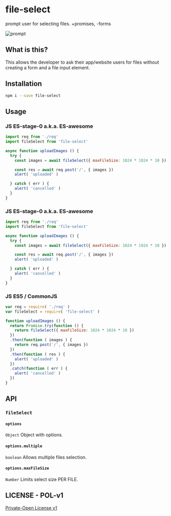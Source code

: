 # file-select

prompt user for selecting files. +promises, -forms

![prompt](http://2.bp.blogspot.com/-lEZIGdCwdkg/TWfp3hvdzDI/AAAAAAAADo8/YCMq_gCqqvA/s640/Choose+file+to+upload.png)


## What is this?

This allows the developer to ask their app/website users for files without
creating a form and a file input element.


## Installation

```bash
npm i --save file-select
```

## Usage

### JS ES-stage-0 a.k.a. ES-awesome
```js
import req from './req'
import fileSelect from 'file-select'

async function uploadImages () {
  try {
    const images = await fileSelect({ maxFileSize: 1024 * 1024 * 10 })

    const res = await req.post('/', { images })
    alert( 'uploaded' )

  } catch ( err ) {
    alert( 'cancelled' )
  }
}
```


### JS ES-stage-0 a.k.a. ES-awesome
```js
import req from './req'
import fileSelect from 'file-select'

async function uploadImages () {
  try {
    const images = await fileSelect({ maxFileSize: 1024 * 1024 * 10 })

    const res = await req.post('/', { images })
    alert( 'uploaded' )

  } catch ( err ) {
    alert( 'cancelled' )
  }
}
```

### JS ES5 / CommonJS
```js
var req = require( './req' )
var fileSelect = require( 'file-select' )

function uploadImages () {
  return Promise.try(function () {
    return fileSelect({ maxFileSize: 1024 * 1024 * 10 })
  })
  .then(function ( images ) {
    return req.post('/', { images })
  })
  .then(function ( res ) {
    alert( 'uploaded' )
  })
  .catch(function ( err ) {
    alert( 'cancelled' )
  })
}
```


## API

### `fileSelect`

#### `options`
`Object`
Object with options.

#### `options.multiple`
`boolean`
Allows multiple files selection.

#### `options.maxFileSize`
`Number`
Limits select size PER FILE.


## LICENSE - POL-v1

[Private-Open License v1](https://raw.githubusercontent.com/cusspvz/pol/master/POL-1.0.md)
